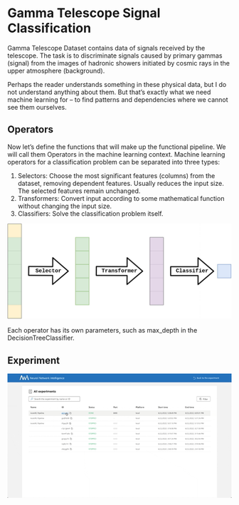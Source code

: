 # Gamma Telescope Signal Classification

Gamma Telescope Dataset contains data of signals received by the telescope. The task is to discriminate signals caused by primary gammas (signal) from the images of hadronic showers initiated by cosmic rays in the upper atmosphere (background).

Perhaps the reader understands something in these physical data, but I do not understand anything about them. But that’s exactly what we need machine learning for – to find patterns and dependencies where we cannot see them ourselves.

## Operators

Now let’s define the functions that will make up the functional pipeline. We will call them Operators in the machine learning context. Machine learning operators for a classification problem can be separated into three types:
1. Selectors: Choose the most significant features (columns) from the dataset, removing dependent features. Usually reduces the input size. The selected features remain unchanged.
1. Transformers: Convert input according to some mathematical function without changing the input size.
1. Classifiers: Solve the classification problem itself.

![](../img/operators.jpeg)

Each operator has its own parameters, such as max_depth in the DecisionTreeClassifier.

## Experiment

![](../img/automl_pipe.gif)

